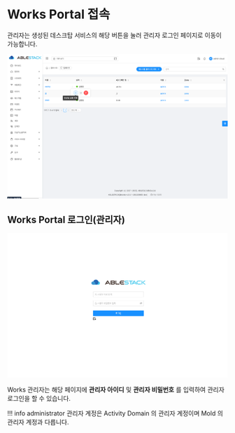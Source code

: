 # Works Portal 접속
관리자는 생성된 데스크탑 서비스의 해당 버튼을 눌러 관리자 로그인 페이지로 이동이 가능합니다.

![works-desktop-portal-move-button](../../assets/images/works-desktop-portal-move-button.png)

## Works Portal 로그인(관리자)

![works-administrator-login](../../assets/images/works-admin-login.png)

Works 관리자는 해당 페이지에 **관리자 아이디** 및 **관리자 비밀번호** 를 입력하여 관리자 로그인을 할 수 있습니다.

!!! info
    administrator 관리자 계정은 Activity Domain 의 관리자 계정이며 Mold 의 관리자 계정과 다릅니다.